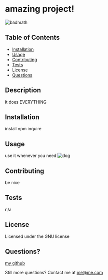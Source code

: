 
  # amazing project!
  ![badmath](https://img.shields.io/badge/license-GNU-green)

  ## Table of Contents

  * [Installation](#installation)
  * [Usage](#usage)
  * [Contributing](#contributing)
  * [Tests](#tests)
  * [License](#license)
  * [Questions](#questions)

  ## Description
  it does EVERYTHING
  ## Installation
  install npm inquire
  ## Usage
  use it whenever you need 
  ![dog](https://external-content.duckduckgo.com/iu/?u=https%3A%2F%2Fwww.thenewsminute.com%2Fsites%2Fdefault%2Ffiles%2FJade_main_two.jpg&f=1&nofb=1)
  
  
  ## Contributing
  be nice
  ## Tests
  n/a
  ## License
  Licensed under the GNU license

  ## Questions? 
  [my github](https://www.github.com/itsclairehi)

  Still more questions? Contact me at me@me.com
